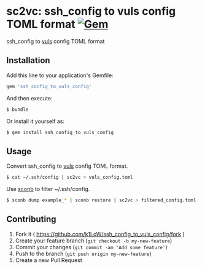 # sc2vc: ssh_config to vuls config TOML format [![Gem](https://img.shields.io/gem/v/ssh_config_to_vuls_config.svg)](https://rubygems.org/gems/ssh_config_to_vuls_config)

ssh_config to [vuls](https://github.com/future-architect/vuls) config TOML format

## Installation

Add this line to your application's Gemfile:

```ruby
gem 'ssh_config_to_vuls_config'
```

And then execute:

```sh
$ bundle
```

Or install it yourself as:

```sh
$ gem install ssh_config_to_vuls_config
```

## Usage

Convert ssh_config to [vuls](https://github.com/future-architect/vuls) config TOML format.

```sh
$ cat ~/.ssh/config | sc2vc > vuls_config.toml
```

Use [sconb](https://github.com/k1LoW/sconb) to filter ~/.ssh/config.

```sh
$ sconb dump example_* | sconb restore | sc2vc > filtered_config.toml
```

## Contributing

1. Fork it ( https://github.com/k1LoW/ssh_config_to_vuls_config/fork )
2. Create your feature branch (`git checkout -b my-new-feature`)
3. Commit your changes (`git commit -am 'Add some feature'`)
4. Push to the branch (`git push origin my-new-feature`)
5. Create a new Pull Request
